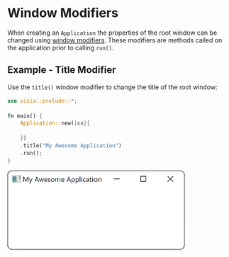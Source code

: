 # Window Modifiers

When creating an `Application` the properties of the root window can be changed using [window modifiers](https://docs.vizia.dev/vizia/window/trait.WindowModifiers.html). These modifiers are methods called on the application prior to calling `run()`.

## Example - Title Modifier
Use the `title()` window modifier to change the title of the root window:

```rust
use vizia::prelude::*;

fn main() {
    Application::new(|cx|{

    })
    .title("My Awesome Application")
    .run();
}
```

<img src="../../img/window_title.png" alt="A window with the title 'My Awesome Application'" width="400"/>
